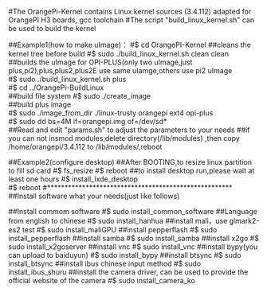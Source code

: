 #The OrangePi-Kernel contains Linux kernel sources (3.4.112) adapted for OrangePI H3 boards, gcc toolchain
#The script "build_linux_kernel.sh" can be used to build the kernel


##Example1(how to make uImage)：
#$ cd OrangePI-Kernel
##cleans the kernel tree before build
#$ sudo ./build_linux_kernel.sh clean clean   
##builds the uImage for OPI-PLUS(only two uImage,just plus,pi2),plus,plus2,plus2E use same uIamge,others use pi2 uImage                    
#$ sudo ./build_linux_kernel.sh plus                              
#$ cd ../OrangePi-BuildLinux  
##build file system
#$ sudo ./create_image    
##build plus image                                        
#$ sudo ./image_from_dir ./linux-trusty orangepi ext4 opi-plus    
#$ sudo dd bs=4M if=orangepi.img of=/dev/sd*                  
##Read and edit "params.sh" to adjust the parameters to your needs
##if you can not insmod modules,delete directory(/lib/modules) ,then copy /home/orangepi/3.4.112 to /lib/modules/,reboot



##Example2(configure desktop)
##After BOOTING,to resize linux partition to fill sd card
#$ fs_resize
#$ reboot
##to install desktop run,please wait at least one hours
#$ install_lxde_desktop  
#$ reboot
#*****************************************************          
##Install software what your needs(just like follows)


##Install commom software 
#$ sudo install_common_software
##Language from english to chinese
#$ sudo install_hanhua
##install mali，use glmark2-es2 test
#$ sudo install_maliGPU
##install pepperflash
#$ sudo install_pepperflash
##install samba
#$ sudo install_samba
##install x2go
#$ sudo install_x2goserver
##install vnc
#$ sudo install_vnc
##install bypy(you can upload to baiduyun)
#$ sudo install_bypy
##install btsync
#$ sudo install_btsync
##install ibus chinese input method
#$ sudo install_ibus_shuru
##install the camera driver, can be used to provide the official website of the camera
#$ sudo install_camera_ko

